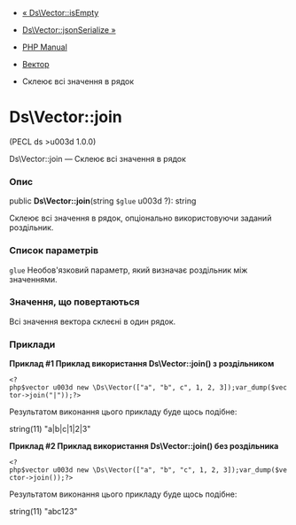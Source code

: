 - [« Ds\Vector::isEmpty](ds-vector.isempty.md)
- [Ds\Vector::jsonSerialize »](ds-vector.jsonserialize.md)

- [PHP Manual](index.md)
- [Вектор](class.ds-vector.md)
- Склеює всі значення в рядок

# Ds\Vector::join

(PECL ds \>u003d 1.0.0)

Ds\Vector::join — Склеює всі значення в рядок

### Опис

public **Ds\Vector::join**(string `$glue` u003d ?): string

Склеює всі значення в рядок, опціонально використовуючи заданий
роздільник.

### Список параметрів

`glue`
Необов'язковий параметр, який визначає роздільник між значеннями.

### Значення, що повертаються

Всі значення вектора склеєні в один рядок.

### Приклади

**Приклад #1 Приклад використання **Ds\Vector::join()** з роздільником**

` <?php$vector u003d new \Ds\Vector(["a", "b", c", 1, 2, 3]);var_dump($vector->join("|"));?> `

Результатом виконання цього прикладу буде щось подібне:

string(11) "a|b|c|1|2|3"

**Приклад #2 Приклад використання **Ds\Vector::join()** без роздільника**

` <?php$vector u003d new \Ds\Vector(["a", "b", "c", 1, 2, 3]);var_dump($vector->join());?> `

Результатом виконання цього прикладу буде щось подібне:

string(11) "abc123"
